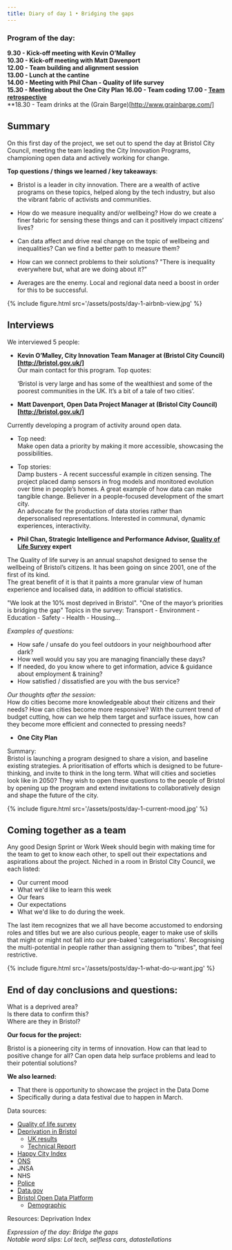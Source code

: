 ```yaml
---
title: Diary of day 1 • Bridging the gaps
---
```


### Program of the day:  
**9.30 - Kick-off meeting with Kevin O’Malley**  
**10.30 - Kick-off meeting with Matt Davenport**  
**12.00 - Team building and alignment session**  
**13.00 - Lunch at the cantine**  
**14.00 - Meeting with Phil Chan - Quality of life survey**  
**15.30 - Meeting about the One City Plan** 
**16.00 - Team coding**
**17.00 - [Team retrospective](https://dtc-innovation.github.io/mind-the-gaps/2018/01/15/retrospective.html)**  
**18.30 - Team drinks at the (Grain Barge)[http://www.grainbarge.com/]

## Summary
On this first day of the project, we set out to spend the day at Bristol City Council, meeting the team leading the City Innovation Programs, championing open data and actively working for change.

**Top questions / things we learned / key takeaways**:

* Bristol is a leader in city innovation. 
There are a wealth of active programs on these topics, helped along by the tech industry, but also the vibrant fabric of activists and communities.

* How do we measure inequality and/or wellbeing? 
How do we create a finer fabric for sensing these things and can it positively impact citizens’ lives?

* Can data affect and drive real change on the topic of wellbeing and inequalities? Can we find a better path to measure them? 

* How can we connect problems to their solutions? 
"There is inequality everywhere but, what are we doing about it?"

* Averages are the enemy. Local and regional data need a boost in order for this to be successful.

{% include figure.html src='/assets/posts/day-1-airbnb-view.jpg' %}

## Interviews
We interviewed 5 people:

* **Kevin O’Malley, City Innovation Team Manager at (Bristol City Council)[http://bristol.gov.uk/]**  
Our main contact for this program.
Top quotes:

	‘Bristol is very large and has some of the wealthiest and some of the poorest communities in the UK. It’s a bit of a tale of two cities’.

	

* **Matt Davenport, Open Data Project Manager at (Bristol City Council)[http://bristol.gov.uk/]**

Currently developing a program of activity around open data.

* Top need:  
Make open data a priority by making it more accessible, showcasing the possibilities.	
* Top stories:    
Damp busters - A recent successful example in citizen sensing. The project placed damp sensors in frog models and monitored evolution over time in people’s homes. A great example of how data can make tangible change.
Believer in a people-focused development of the smart city.  
An advocate for the production of data stories rather than depersonalised representations. Interested in communal, dynamic experiences, interactivity.
	

* **Phil Chan, Strategic Intelligence and Performance Advisor, [Quality of Life Survey](https://www.bristol.gov.uk/statistics-census-information/the-quality-of-life-in-bristol) expert**

The Quality of life survey is an annual snapshot designed to sense the wellbeing of Bristol’s citizens. It has been going on since 2001, one of the first of its kind.  
The great benefit of it is that it paints a more granular view of human experience and localised data, in addition to official statistics.

"We look at the 10% most deprived in Bristol".
"One of the mayor’s priorities is bridging the gap"
Topics in the survey: Transport - Environment - Education - Safety - Health - Housing...

_Examples of questions:_
* How safe / unsafe do you feel outdoors in your neighbourhood after dark?  	
* How well would you say you are managing financially these days?  
* If needed, do you know where to get information, advice & guidance about employment & training?  
* How satisfied / dissatisfied are you with the bus service?  

_Our thoughts after the session:_  
How do cities become more knowledgeable about their citizens and their needs? 
How can cities become more responsive? 
With the current trend of budget cutting, how can we help them target and surface issues, how can they become more efficient and connected to pressing needs?

* **One City Plan**

Summary:  
Bristol is launching a program designed to share a vision, and baseline existing strategies. 
A prioritisation of efforts which is designed to be future-thinking, and invite to think in the long term. What will cities and societies look like in 2050?
They wish to open these questions to the people of Bristol by opening up the program and extend invitations to collaboratively design and shape the future of the city.

{% include figure.html src='/assets/posts/day-1-current-mood.jpg' %}

## Coming together as a team

Any good Design Sprint or Work Week should begin with making time for the team to get to know each other, to spell out their expectations and aspirations about the project.
Niched in a room in Bristol City Council, we each listed:  
* Our current mood
* What we'd like to learn this week
* Our fears
* Our expectations
* What we'd like to do during the week.

The last item recognizes that we all have become accustomed to endorsing roles and titles but we are also curious people, eager to make use of skills that might or might not fall into our pre-baked 'categorisations'. Recognising the multi-potential in people rather than assigning them to "tribes", that feel restrictive.

{% include figure.html src='/assets/posts/day-1-what-do-u-want.jpg' %}

## End of day conclusions and questions:

What is a deprived area?  
Is there data to confirm this?  
Where are they in Bristol?  

**Our focus for the project:**

Bristol is a pioneering city in terms of innovation. 
How can that lead to positive change for all? Can open data help surface problems and lead to their potential solutions?

**We also learned:**

* That there is opportunity to showcase the project in the Data Dome
* Specifically during a data festival due to happen in March.

Data sources:
* [Quality of life survey](https://www.bristol.gov.uk/statistics-census-information/the-quality-of-life-in-bristol)
* [Deprivation in Bristol](https://www.bristol.gov.uk/statistics-census-information/deprivation)
	* [UK results](https://www.gov.uk/government/statistics/english-indices-of-deprivation-201)
	* [Technical Report](https://www.gov.uk/government/uploads/system/uploads/attachment_data/file/464485/English_Indices_of_Deprivation_2015_-_Technical-Report.pdf)
* [Happy City Index](http://www.happycity.org.uk/measurement-policy/happy-city-index/2016-results/)
* [ONS](https://www.ons.gov.uk)
* JNSA
* NHS
* [Police](https://data.police.uk)
* [Data.gov](https://data.gov.uk)
* [Bristol Open Data Platform](https://opendata.bristol.gov.uk/pages/home/)
	* [Demographic](https://www.bristol.gov.uk/documents/20182/33904/Population+of+Bristol+September+2017.pdf/53020277-05de-a153-2052-aa080338bb57)

Resources: Deprivation Index

_Expression of the day: Bridge the gaps_  
_Notable word slips:_
_Lol tech, selfless cars, datastellations_


